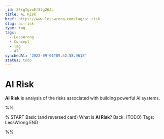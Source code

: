 ```yaml
---
_id: ZFrgTgzwEfStg26JL
title: AI Risk
href: https://www.lesswrong.com/tag/ai-risk
slug: ai-risk
type: tag
tags:
  - LessWrong
  - Concept
  - Tag
  - AI
synchedAt: '2022-09-01T09:42:58.961Z'
status: todo
---
```


# AI Risk

**AI Risk** is analysis of the risks associated with building powerful AI systems.


%%

% START
Basic (and reversed card)
What is **AI Risk**?
Back: {TODO}
Tags: LessWrong
END

%%
	
